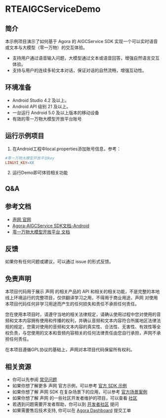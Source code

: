# RTEAIGCServiceDemo

## 简介

本示例项目演示了如何基于 Agora 的 AIGCService SDK 实现一个可以实时语音或文本与大模型（零一万物）的交互体验。

- 支持用户通过语音输入问题，大模型通过文本或语音回答，增强自然语言交互体验。
- 支持与用户的连续多轮文本对话，保证对话的自然流畅，增强互动性。

## 环境准备
- Android Studio 4.2 及以上。
- Android API 级别 21 及以上。
- 一台运行 Android 5.0 及以上版本的移动设备
- 有效的零一万物大模型开放平台账号

## 运行示例项目

1. 在Android工程中local.properties添加账号信息，参考：
```mk
#零一万物大模型开放平台key
LINGYI_KEY=XX
```

2. 运行Demo即可体验相关功能

## Q&A


## 参考文档

- [声网 官网](https://www.shengwang.cn/)
- [Agora-AIGCService SDK文档-Android](https://av4r957m8wg.feishu.cn/docx/KYaCdsC8yoTHsxx8HrxcVZErnbd)
- [零一万物大模型开放平台 文档](https://platform.lingyiwanwu.com/docs)

## 反馈

如果你有任何问题或建议，可以通过 issue 的形式反馈。

## 免责声明

本项目代码用于展示 声网 的相关产品的 API 和相关的相关功能，不是完整的本地线上环境运行的完整项目，仅供翻译学习之用，不得用于商业用途，声网 对使用本项目代码任何非学习用途而产生的任何损失和责任不承担任何责任。

您在使用本项目时，请遵守当地的相关法律规定，请确认使用过程中您对使用的音频和文本内容拥有使用和传播的权利，并确认音频和文本内容符合所属地区法律法规的规定，您需对使用的音频和文本内容的真实性、合法性、无害性、有效性等全权负责，与您使用的文本和音频内容相关的任何法律责任由您自行承担，声网不承担任何责任。

在本项目遵循GPL协议的基础上，声网对本项目代码保留所有权利。

## 相关资源

- 你可以先参阅 [常见问题](https://doc.shengwang.cn/faq/list?category=integration-issues&platform=all&product=all)
- 如果你想了解更多 声网 官方示例，可以参考 [官方 SDK 示例](https://github.com/AgoraIO)
- 如果你想了解 声网 SDK 在复杂场景下的应用，可以参考 [官方场景案例](https://github.com/AgoraIO-usecase)
- 如果你想了解 声网 的一些社区开发者维护的项目，可以查看 [社区](https://github.com/AgoraIO-Community)
- 若遇到问题需要开发者帮助，你可以到 [开发者社区](https://rtcdeveloper.com/) 提问
- 如果需要售后技术支持, 你可以在 [Agora Dashboard](https://console.shengwang.cn/) 提交工单

